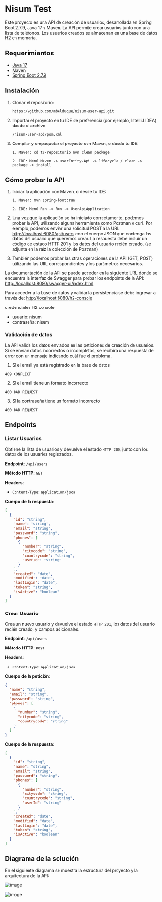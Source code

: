 # Nisum Test

Este proyecto es una API de creación de usuarios, desarrollada en Spring Boot 2.7.9, Java 17 y Maven. La API permite
crear usuarios junto con una lista de teléfonos. Los usuarios creados se almacenan en una base de datos H2 en memoria.

## Requerimientos

- [Java 17](https://www.oracle.com/java/technologies/downloads/#java17)
- [Maven](https://maven.apache.org/download.cgi)
- [Spring Boot 2.7.9](https://spring.io/projects/spring-boot)

## Instalación

1. Clonar el repositorio:

   `https://github.com/mbelduque/nisum-user-api.git`

2. Importar el proyecto en tu IDE de preferencia (por ejemplo, IntelliJ IDEA) desde el archivo

   `/nisum-user-api/pom.xml`

3. Compilar y empaquetar el proyecto con Maven, o desde tu IDE:

   `1. Maven: cd tu-repositorio mvn clean package`

   `2. IDE: Menú Maven -> userEntity-Api -> lifecycle / clean -> package -> install`

## Cómo probar la API

1. Iniciar la aplicación con Maven, o desde tu IDE:

   `1. Maven: mvn spring-boot:run`

   `2. IDE: Menú Run -> Run -> UserApiApplication`

2. Una vez que la aplicación se ha iniciado correctamente, podemos probar la API, utilizando alguna herramienta como
   Postman o curl. Por ejemplo, podemos enviar una solicitud POST a la
   URL [http://localhost:8080/api/users](http://localhost:8080/api/users) con el cuerpo JSON que contenga los datos del
   usuario que queremos crear. La respuesta debe incluir un código de estado HTTP 201 y los datos del usuario recién
   creado. (se adjunta en la raíz la colección de Postman)

3. También podemos probar las otras operaciones de la API (GET, POST) utilizando las URL correspondientes y los
   parámetros necesarios.

La documentación de la API se puede acceder en la siguiente URL donde se encuentra la interfaz de Swagger para probar
los endpoints de la API: [http://localhost:8080/swagger-ui/index.html](http://localhost:8080/swagger-ui/index.html)

Para acceder a la base de datos y validar la persistencia se debe ingresar a través
de: [http://localhost:8080/h2-console](http://localhost:8080/h2-console)

credenciales H2 console
* usuario: nisum
* contraseña: nisum

### Validación de datos

La API valida los datos enviados en las peticiones de creación de usuarios. Sí se envían datos incorrectos o
incompletos, se recibirá una respuesta de error con un mensaje indicando cuál fue el problema.

1. Sí el email ya está registrado en la base de datos

`409 CONFLICT`

2. Sí el email tiene un formato incorrecto

`400 BAD REQUEST`

3. Sí la contraseña tiene un formato incorrecto

`400 BAD REQUEST`

## Endpoints

### Listar Usuarios

Obtiene la lista de usuarios y devuelve el estado `HTTP 200`, junto con los datos de los usuarios registrados.

**Endpoint**: `/api/users`

**Método HTTP**: `GET`

**Headers**:

- `Content-Type`: `application/json`

**Cuerpo de la respuesta**:

```json
[
  {
    "id": "string",
    "name": "string",
    "email": "string",
    "password": "string",
    "phones": [
      {
        "number": "string",
        "citycode": "string",
        "countrycode": "string",
        "userId": "string"
      }
    ],
    "created": "date",
    "modified": "date",
    "lastLogin": "date",
    "token": "string",
    "isActive": "boolean"
  }
]
```

### Crear Usuario

Crea un nuevo usuario y devuelve el estado `HTTP 201`, los datos del usuario recién creado, y campos adicionales.

**Endpoint**: `/api/users`

**Método HTTP**: `POST`

**Headers**:

- `Content-Type`: `application/json`

**Cuerpo de la petición**:

```json
{
  "name": "string",
  "email": "string",
  "password": "string",
  "phones": [
    {
      "number": "string",
      "citycode": "string",
      "countrycode": "string"
    }
  ]
}
```

**Cuerpo de la respuesta**:

```json
[
  {
    "id": "string",
    "name": "string",
    "email": "string",
    "password": "string",
    "phones": [
      {
        "number": "string",
        "citycode": "string",
        "countrycode": "string",
        "userId": "string"
      }
    ],
    "created": "date",
    "modified": "date",
    "lastLogin": "date",
    "token": "string",
    "isActive": "boolean"
  }
]
```

## Diagrama de la solución

En el siguiente diagrama se muestra la estructura del proyecto y la arquitectura de la API:

![image](https://user-images.githubusercontent.com/19484378/227663382-4aface7d-d933-499c-8b95-35b8137600d3.png)

![image](https://user-images.githubusercontent.com/19484378/227664100-a439cf1a-9634-45ee-a8fe-caaeea847ec1.png)
